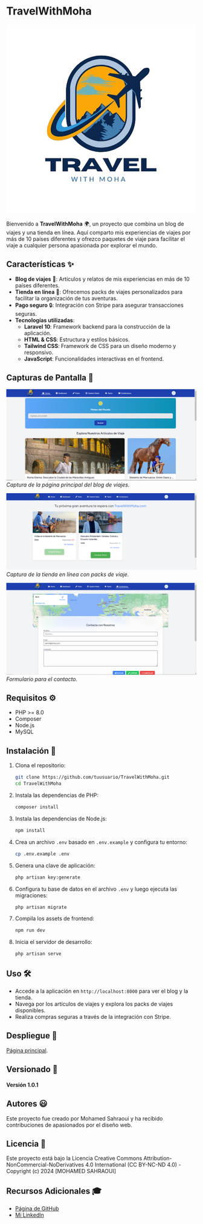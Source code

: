 # TravelWithMoha

![TravelWithMoha Logo](public/pngLogo.png) 

Bienvenido a **TravelWithMoha** 🌍, un proyecto que combina un blog de viajes y una tienda en línea. Aquí comparto mis experiencias de viajes por más de 10 países diferentes y ofrezco paquetes de viaje para facilitar el viaje a cualquier persona apasionada por explorar el mundo.

## Características ✨

- **Blog de viajes** 📝: Artículos y relatos de mis experiencias en más de 10 países diferentes.
- **Tienda en línea** 🛒: Ofrecemos packs de viajes personalizados para facilitar la organización de tus aventuras.
- **Pago seguro** 🔒: Integración con Stripe para asegurar transacciones seguras.
- **Tecnologías utilizadas**:
  - **Laravel 10**: Framework backend para la construcción de la aplicación.
  - **HTML & CSS**: Estructura y estilos básicos.
  - **Tailwind CSS**: Framework de CSS para un diseño moderno y responsivo.
  - **JavaScript**: Funcionalidades interactivas en el frontend.

## Capturas de Pantalla 📸

![Página Principal](public/30.PNG) 
*Captura de la página principal del blog de viajes.*

![Tienda en Línea](public/31.PNG) 
*Captura de la tienda en línea con packs de viaje.*

![Pagina de contacto](public/32.PNG)
*Formulario para el contacto.*

## Requisitos ⚙️

- PHP >= 8.0
- Composer
- Node.js
- MySQL

## Instalación 🚀

1. Clona el repositorio:

    ```bash
    git clone https://github.com/tuusuario/TravelWithMoha.git
    cd TravelWithMoha
    ```

2. Instala las dependencias de PHP:

    ```bash
    composer install
    ```

3. Instala las dependencias de Node.js:

    ```bash
    npm install
    ```

4. Crea un archivo `.env` basado en `.env.example` y configura tu entorno:

    ```bash
    cp .env.example .env
    ```

5. Genera una clave de aplicación:

    ```bash
    php artisan key:generate
    ```

6. Configura tu base de datos en el archivo `.env` y luego ejecuta las migraciones:

    ```bash
    php artisan migrate
    ```

7. Compila los assets de frontend:

    ```bash
    npm run dev
    ```

8. Inicia el servidor de desarrollo:

    ```bash
    php artisan serve
    ```

## Uso 🛠️

- Accede a la aplicación en `http://localhost:8000` para ver el blog y la tienda.
- Navega por los artículos de viajes y explora los packs de viajes disponibles.
- Realiza compras seguras a través de la integración con Stripe.

 ## Despliegue :rocket:
[Página principal](http://ec2-3-227-110-125.compute-1.amazonaws.com/).

 ## Versionado  :open_file_folder:

#### Versión 1.0.1

## Autores :smiley:
Este proyecto fue creado por Mohamed Sahraoui y ha recibido contribuciones de apasionados por el diseño web. 

## Licencia :closed_lock_with_key: 
 Este proyecto está bajo  la Licencia Creative Commons Attribution-NonCommercial-NoDerivatives 4.0 International (CC BY-NC-ND 4.0) - Copyright (c) 2024 [MOHAMED SAHRAOUI]

## Recursos Adicionales :mortar_board:
- [Página de GitHub](https://github.com/MohamedSahraoui21)
- [Mi LinkedIn](https://www.linkedin.com/in/mohamed-sahraoui-1a4928293/)


